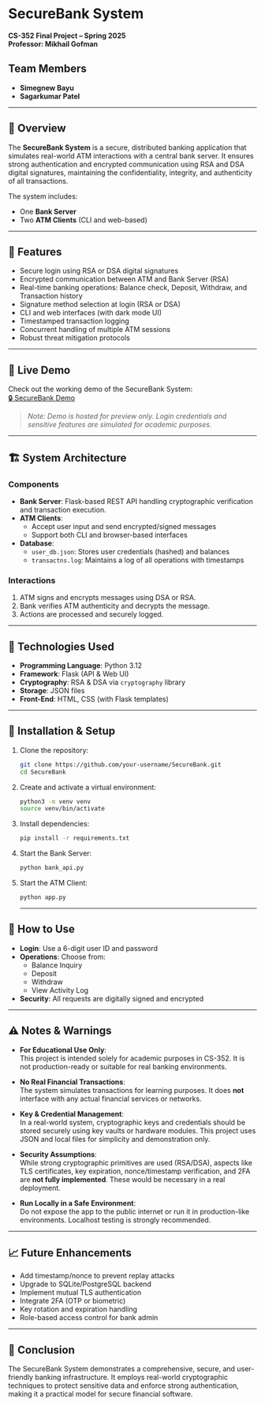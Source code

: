 # SecureBank System

**CS-352 Final Project – Spring 2025**  
**Professor: Mikhail Gofman**

## Team Members
- **Simegnew Bayu**
- **Sagarkumar Patel** 

---

## 📘 Overview

The **SecureBank System** is a secure, distributed banking application that simulates real-world ATM interactions with a central bank server. It ensures strong authentication and encrypted communication using RSA and DSA digital signatures, maintaining the confidentiality, integrity, and authenticity of all transactions.

The system includes:
- One **Bank Server**
- Two **ATM Clients** (CLI and web-based)

---

## 🔐 Features

- Secure login using RSA or DSA digital signatures
- Encrypted communication between ATM and Bank Server (RSA)
- Real-time banking operations: Balance check, Deposit, Withdraw, and Transaction history
- Signature method selection at login (RSA or DSA)
- CLI and web interfaces (with dark mode UI)
- Timestamped transaction logging
- Concurrent handling of multiple ATM sessions
- Robust threat mitigation protocols

---

## 🔗 Live Demo

Check out the working demo of the SecureBank System:  
[🔒 SecureBank Demo](https://youtu.be/Z_EFs54Y3VQ?si=X18qu74lEA3zyjqN)

> _Note: Demo is hosted for preview only. Login credentials and sensitive features are simulated for academic purposes._

---

## 🏗️ System Architecture

### Components

- **Bank Server**: Flask-based REST API handling cryptographic verification and transaction execution.
- **ATM Clients**: 
  - Accept user input and send encrypted/signed messages
  - Support both CLI and browser-based interfaces
- **Database**:
  - `user_db.json`: Stores user credentials (hashed) and balances
  - `transactns.log`: Maintains a log of all operations with timestamps

### Interactions

1. ATM signs and encrypts messages using DSA or RSA.
2. Bank verifies ATM authenticity and decrypts the message.
3. Actions are processed and securely logged.

---

## 🔧 Technologies Used

- **Programming Language**: Python 3.12
- **Framework**: Flask (API & Web UI)
- **Cryptography**: RSA & DSA via `cryptography` library
- **Storage**: JSON files
- **Front-End**: HTML, CSS (with Flask templates)

---

## 🚀 Installation & Setup

1. Clone the repository:

   ```bash
   git clone https://github.com/your-username/SecureBank.git
   cd SecureBank
   ```
   
2. Create and activate a virtual environment:
   
   ```bash
   python3 -m venv venv
   source venv/bin/activate
   ```
   
3. Install dependencies:

   ```bash
   pip install -r requirements.txt
   ```

4. Start the Bank Server:

   ```bash
   python bank_api.py
   ```

5. Start the ATM Client:
   ```bash
   python app.py
   ```

   ---

## 🧪 How to Use

- **Login**: Use a 6-digit user ID and password
- **Operations**: Choose from:
  - Balance Inquiry
  - Deposit
  - Withdraw
  - View Activity Log
- **Security**: All requests are digitally signed and encrypted

---

## ⚠️ Notes & Warnings

- **For Educational Use Only**:  
  This project is intended solely for academic purposes in CS-352. It is not production-ready or suitable for real banking environments.

- **No Real Financial Transactions**:  
  The system simulates transactions for learning purposes. It does **not** interface with any actual financial services or networks.

- **Key & Credential Management**:  
  In a real-world system, cryptographic keys and credentials should be stored securely using key vaults or hardware modules. This project uses JSON and local files for simplicity and demonstration only.

- **Security Assumptions**:  
  While strong cryptographic primitives are used (RSA/DSA), aspects like TLS certificates, key expiration, nonce/timestamp verification, and 2FA are **not fully implemented**. These would be necessary in a real deployment.

- **Run Locally in a Safe Environment**:  
  Do not expose the app to the public internet or run it in production-like environments. Localhost testing is strongly recommended.

---

## 📈 Future Enhancements

- Add timestamp/nonce to prevent replay attacks
- Upgrade to SQLite/PostgreSQL backend
- Implement mutual TLS authentication
- Integrate 2FA (OTP or biometric)
- Key rotation and expiration handling
- Role-based access control for bank admin

---

## 🏁 Conclusion

The SecureBank System demonstrates a comprehensive, secure, and user-friendly banking infrastructure. It employs real-world cryptographic techniques to protect sensitive data and enforce strong authentication, making it a practical model for secure financial software.
   
